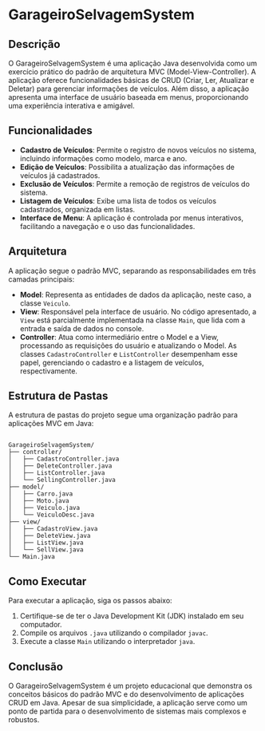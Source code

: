# GarageiroSelvagemSystem

## Descrição

O GarageiroSelvagemSystem é uma aplicação Java desenvolvida como um exercício prático do padrão de arquitetura MVC (Model-View-Controller). A aplicação oferece funcionalidades básicas de CRUD (Criar, Ler, Atualizar e Deletar) para gerenciar informações de veículos. Além disso, a aplicação apresenta uma interface de usuário baseada em menus, proporcionando uma experiência interativa e amigável.

## Funcionalidades

* **Cadastro de Veículos**: Permite o registro de novos veículos no sistema, incluindo informações como modelo, marca e ano.
* **Edição de Veículos**: Possibilita a atualização das informações de veículos já cadastrados.
* **Exclusão de Veículos**: Permite a remoção de registros de veículos do sistema.
* **Listagem de Veículos**: Exibe uma lista de todos os veículos cadastrados, organizada em listas.
* **Interface de Menu**: A aplicação é controlada por menus interativos, facilitando a navegação e o uso das funcionalidades.

## Arquitetura

A aplicação segue o padrão MVC, separando as responsabilidades em três camadas principais:

* **Model**: Representa as entidades de dados da aplicação, neste caso, a classe `Veiculo`.
* **View**: Responsável pela interface de usuário. No código apresentado, a `View` está parcialmente implementada na classe `Main`, que lida com a entrada e saída de dados no console.
* **Controller**: Atua como intermediário entre o Model e a View, processando as requisições do usuário e atualizando o Model. As classes `CadastroController` e `ListController` desempenham esse papel, gerenciando o cadastro e a listagem de veículos, respectivamente.

## Estrutura de Pastas

A estrutura de pastas do projeto segue uma organização padrão para aplicações MVC em Java:

```

GarageiroSelvagemSystem/
├── controller/
│   ├── CadastroController.java
│   ├── DeleteController.java
│   ├── ListController.java
│   └── SellingController.java
├── model/
│   ├── Carro.java
│   ├── Moto.java
│   ├── Veiculo.java
│   └── VeiculoDesc.java
├── view/
│   ├── CadastroView.java
│   ├── DeleteView.java
│   ├── ListView.java
│   └── SellView.java
└── Main.java

```
## Como Executar

Para executar a aplicação, siga os passos abaixo:

1.  Certifique-se de ter o Java Development Kit (JDK) instalado em seu computador.
2.  Compile os arquivos `.java` utilizando o compilador `javac`.
3.  Execute a classe `Main` utilizando o interpretador `java`.

## Conclusão

O GarageiroSelvagemSystem é um projeto educacional que demonstra os conceitos básicos do padrão MVC e do desenvolvimento de aplicações CRUD em Java. Apesar de sua simplicidade, a aplicação serve como um ponto de partida para o desenvolvimento de sistemas mais complexos e robustos.
